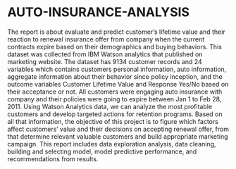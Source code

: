 # AUTO-INSURANCE-ANALYSIS
The report is about evaluate and predict customer’s lifetime value and their reaction to renewal insurance offer from company when the current contracts expire based on their demographics and buying behaviors.  This dataset was collected from IBM Watson analytics that published on marketing website. The dataset has 9134 customer records and 24 variables which contains customers personal information, auto information, aggregate information about their behavior since policy inception, and the outcome variables Customer Lifetime Value and Response Yes/No based on their acceptance or not. All customers were engaging auto insurance with company and their policies were going to expire between Jan 1 to Feb 28, 2011. Using Watson Analytics data, we can analyze the most profitable customers and develop targeted actions for retention programs. Based on all that information, the objective of this project is to figure which factors affect customers’ value and their decisions on accepting renewal offer, from that determine relevant valuable customers and build appropriate marketing campaign.  This report includes data exploration analysis, data cleaning, building and selecting model, model predictive performance, and recommendations from results.
